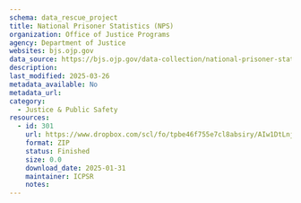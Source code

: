 ```yaml
---
schema: data_rescue_project 
title: National Prisoner Statistics (NPS)
organization: Office of Justice Programs
agency: Department of Justice
websites: bjs.ojp.gov
data_source: https://bjs.ojp.gov/data-collection/national-prisoner-statistics-nps
description: 
last_modified: 2025-03-26
metadata_available: No
metadata_url: 
category:
  - Justice & Public Safety 
resources:
  - id: 301
    url: https://www.dropbox.com/scl/fo/tpbe46f755e7cl8absiry/AIw1DtLnjasYXX1zXb3mxT0?rlkey=ye4ntdlv2pkb6vsiyrwaviwsp&dl=0
    format: ZIP
    status: Finished
    size: 0.0
    download_date: 2025-01-31
    maintainer: ICPSR
    notes: 
---
```

